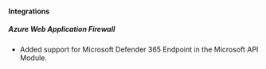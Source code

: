 
#### Integrations

##### Azure Web Application Firewall

- Added support for Microsoft Defender 365 Endpoint in the Microsoft API Module.
